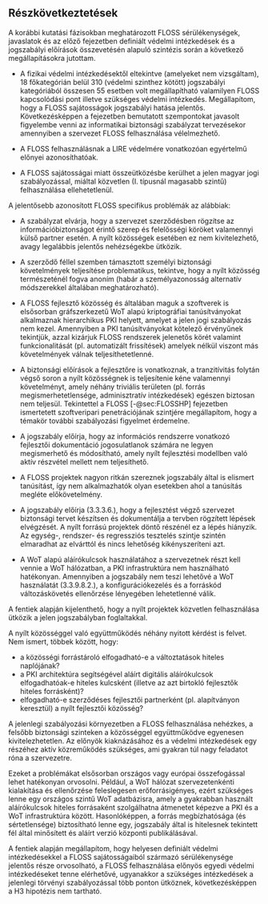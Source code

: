 
Részkövetkeztetések
--------------------

A korábbi kutatási fázisokban meghatározott FLOSS sérülékenységek, javaslatok és az előző fejezetben definiált védelmi intézkedések és a jogszabályi előírások összevetésén alapuló szintézis során a következő megállapításokra jutottam.

* A fizikai védelmi intézkedésektől eltekintve (amelyeket nem vizsgáltam), 18 főkategórián belül 310 (védelmi szinthez kötött) jogszabályi kategóriából összesen 55 esetben volt megállapítható valamilyen FLOSS kapcsolódási pont illetve szükséges védelmi intézkedés. Megállapítom, hogy a FLOSS sajátosságok jogszabályi hatása jelentős. Következésképpen a fejezetben bemutatott szempontokat javasolt figyelembe venni az informatikai biztonsági szabályzat tervezésekor amennyiben a szervezet FLOSS felhasználása vélelmezhető.

* A FLOSS felhasználásnak a LIRE védelmére vonatkozóan egyértelmű előnyei azonosíthatóak.

* A FLOSS sajátosságai miatt összeütközésbe kerülhet a jelen magyar jogi szabályozással, miáltal közvetlen (I. típusnál magasabb szintű) felhasználása ellehetetlenül.

A jelentősebb azonosított FLOSS specifikus problémák az alábbiak:

* A szabályzat elvárja, hogy a szervezet szerződésben rögzítse az információbiztonságot érintő szerep és felelősségi köröket valamennyi külső partner esetén. A nyílt közösségek esetében ez nem kivitelezhető, avagy legalábbis jelentős nehézségekbe ütközik.

* A szerződő féllel szemben támasztott személyi biztonsági követelmények teljesítése problematikus, tekintve, hogy a nyílt közösség természeténél fogva anoním (habár a személyazonosság alternatív módszerekkel általában meghatározható).

* A FLOSS fejlesztő közösség és általában maguk a szoftverek is elsősorban gráfszerkezetű WoT alapú kriptográfiai tanúsítványokat alkalmaznak hierarchikus PKI helyett, amelyet a jelen jogi szabályozás nem kezel. Amennyiben a PKI tanúsítványokat kötelező érvényűnek tekintjük, azzal kizárjuk FLOSS rendszerek jelenetős körét valamint funkcionalitását (pl. automatizált frissítések) amelyek nélkül viszont más követelmények válnak teljesíthetetlenné.

* A biztonsági előírások a fejlesztőre is vonatkoznak, a tranzitívitás folytán végső soron a nyílt közösségnek is teljesítenie kéne valamennyi követelményt, amely néhány triviális területen (pl. forrás megismerhetetlensége, adminisztratív intézkedések) egészen biztosan nem teljesül. Tekintettel a FLOSS [-@sec:FLOSSHP] fejezetben ismertetett szoftveripari penetrációjának szintjére megállapítom, hogy a témakör további szabályozási figyelmet érdemelne.

* A jogszabály előírja, hogy az információs rendszerre vonatkozó fejlesztői dokumentáció jogosulatlanok számára ne legyen megismerhető és módosítható, amely nyílt fejlesztési modellben való aktív részvétel mellett nem teljesíthető.
	
* A FLOSS projektek nagyon ritkán szereznek jogszabály által is elismert tanúsítást, így nem alkalmazhatók olyan esetekben ahol a tanúsítás megléte előkövetelmény.

* A jogszabály előírja (3.3.3.6.), hogy a fejlesztést végző szervezet biztonsági tervet készítsen és dokumentálja a tervben rögzített lépések elvégzését. A nyílt forrású projektek döntő részénél ez a lépés hiányzik. Az egység-, rendszer- és regressziós tesztelés szintje szintén elmaradhat az elvárttól és nincs lehetőség kikényszeríteni azt. 

* A WoT alapú aláírókulcsok használatához a szervezetnek részt kell vennie a WoT hálózatban, a PKI infrastruktúra nem használható hatékonyan. Amennyiben a jogszabály nem teszi lehetővé a WoT használatát (3.3.9.8.2.), a konfigurációkezelés és a forráskód változáskövetés ellenőrzése lényegében lehetetlenné válik.

A fentiek alapján kijelenthető, hogy a nyílt projektek közvetlen felhasználása ütközik a jelen jogszabályban foglaltakkal.

A nyílt közösséggel való együttműködés néhány nyitott kérdést is felvet. Nem ismert, többek között, hogy:

* a közösségi forrástároló elfogadható-e a változtatások hiteles naplójának?
* a PKI architektúra segítségével aláírt digitális aláírókulcsok elfogadhatóak-e hiteles kulcsként (illetve az azt birtokló fejlesztők hiteles forrásként)?
* elfogadható-e szerződéses fejlesztői partnerként (pl. alapítványon keresztül) a nyílt fejlesztői közösség?

A jelenlegi szabályozási környezetben a FLOSS felhasználása nehézkes, a felsőbb biztonsági szinteken a közösséggel együttműködve egyenesen kivitelezhetetlen. Az előnyök kiaknázásához és a védelmi intézkedések egy részéhez aktív közreműködés szükséges, ami gyakran túl nagy feladatot róna a szervezetre.

Ezeket a problémákat elsősorban országos vagy európai összefogással lehet hatékonyan orvosolni. Például, a WoT hálózat szervezetenkénti kialakítása és ellenőrzése feleslegesen erőforrásigényes, ezért szükséges lenne egy országos szintű WoT adatbázisra, amely a gyakrabban használt aláírókulcsok hiteles forrásaként szolgálhatna átmenetet képezve a PKI és a WoT infrastruktúra között. Hasonlóképpen, a forrás megbízhatósága (és sértetlensége) biztosítható lenne egy, jogszabály által is hitelesnek tekintett fél által minősített és aláírt verzió központi publikálásával.  

A fentiek alapján megállapítom, hogy helyesen definiált védelmi intézkedésekkel a FLOSS sajátosságaiból származó sérülékenysége jelentős része orvosolható, a FLOSS felhasználása előnyös egyedi védelmi intézkedéseket tenne elérhetővé, ugyanakkor a szükséges intézkedések a jelenlegi törvényi szabályozással több ponton ütköznek, következésképpen a H3 hipotézis nem tartható.
